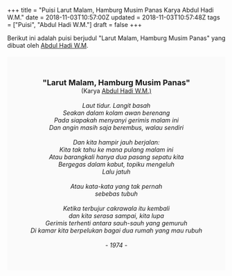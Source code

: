 +++
title = "Puisi Larut Malam, Hamburg Musim Panas Karya Abdul Hadi W.M."
date = 2018-11-03T10:57:00Z
updated = 2018-11-03T10:57:48Z
tags = ["Puisi", "Abdul Hadi W.M."]
draft = false
+++

<div dir="ltr" style="text-align: left;" trbidi="on"><div style="text-align: justify;">Berikut ini adalah puisi berjudul "Larut Malam, Hamburg Musim Panas" yang dibuat oleh <a href="https://ensiklopedia.kemdikbud.go.id/sastra/artikel/Abdul_Hadi_W_M" target="_blank">Abdul Hadi W.M</a>. </div><br /><div style="background: #FAFAFA; font-size: 14px; height: auto; margin: 0 auto; padding: 50px; text-align: center; width: auto;"><span style="font-size: 18px;"><b>"Larut Malam, Hamburg Musim Panas"</b></span><br />(Karya <a href="https://www.sekata.web.id/tags/abdul-hadi-w.m." target="_blank">Abdul Hadi W.M.)</a> <br /><br /><i>Laut tidur. Langit basah</i><br /><i>Seakan dalam kolam awan berenang</i><br /><i>Pada siapakah menyanyi gerimis malam ini</i><br /><i>Dan angin masih saja berembus, walau sendiri</i><br /><br /><i>Dan kita hampir jauh berjalan:</i><br /><i>Kita tak tahu ke mana pulang malam ini</i><br /><i>Atau barangkali hanya dua pasang sepatu kita</i><br /><i>Bergegas dalam kabut, topiku mengeluh</i><br /><i>Lalu jatuh</i><br /><br /><i>Atau kata-kata yang tak pernah</i><br /><i>sebebas tubuh</i><br /><br /><i>Ketika terbujur cakrawala itu kembali</i><br /><i>dan kita serasa sampai, kita lupa</i><br /><i>Gerimis terhenti antara sauh-sauh yang gemuruh</i><br /><i>Di kamar kita berpelukan bagai dua rumah yang mau rubuh</i><br /><br /><i>- 1974 -</i></div></div>
